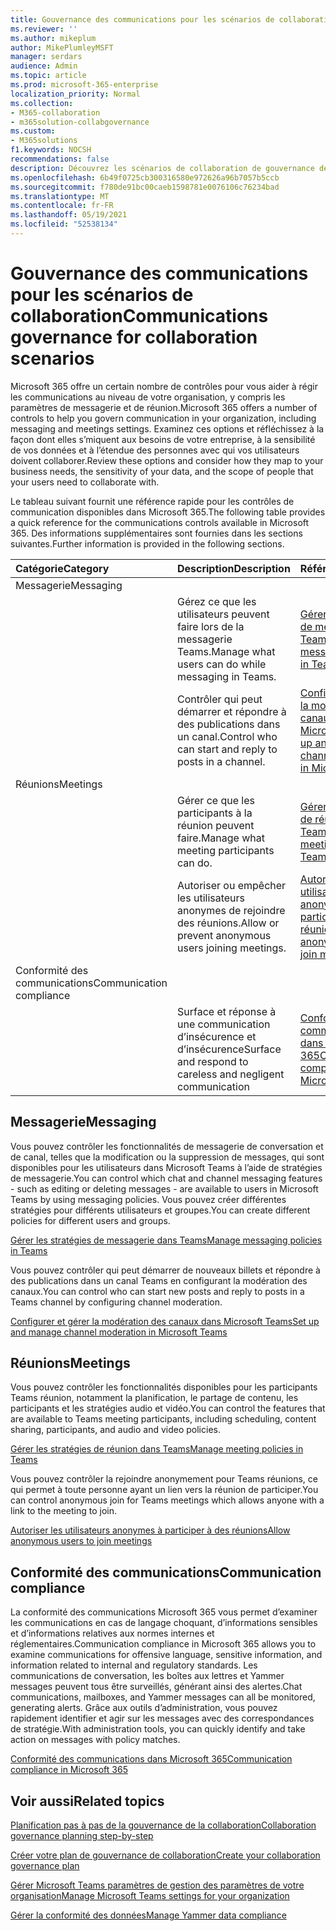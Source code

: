 ```yaml
---
title: Gouvernance des communications pour les scénarios de collaboration
ms.reviewer: ''
ms.author: mikeplum
author: MikePlumleyMSFT
manager: serdars
audience: Admin
ms.topic: article
ms.prod: microsoft-365-enterprise
localization_priority: Normal
ms.collection:
- M365-collaboration
- m365solution-collabgovernance
ms.custom:
- M365solutions
f1.keywords: NOCSH
recommendations: false
description: Découvrez les scénarios de collaboration de gouvernance des communications.
ms.openlocfilehash: 6b49f0725cb300316580e972626a96b7057b5ccb
ms.sourcegitcommit: f780de91bc00caeb1598781e0076106c76234bad
ms.translationtype: MT
ms.contentlocale: fr-FR
ms.lasthandoff: 05/19/2021
ms.locfileid: "52538134"
---
```

# <a name="communications-governance-for-collaboration-scenarios"></a><span data-ttu-id="9b8f4-103">Gouvernance des communications pour les scénarios de collaboration</span><span class="sxs-lookup"><span data-stu-id="9b8f4-103">Communications governance for collaboration scenarios</span></span>

<span data-ttu-id="9b8f4-104">Microsoft 365 offre un certain nombre de contrôles pour vous aider à régir les communications au niveau de votre organisation, y compris les paramètres de messagerie et de réunion.</span><span class="sxs-lookup"><span data-stu-id="9b8f4-104">Microsoft 365 offers a number of controls to help you govern communication in your organization, including messaging and meetings settings.</span></span> <span data-ttu-id="9b8f4-105">Examinez ces options et réfléchissez à la façon dont elles s’miquent aux besoins de votre entreprise, à la sensibilité de vos données et à l’étendue des personnes avec qui vos utilisateurs doivent collaborer.</span><span class="sxs-lookup"><span data-stu-id="9b8f4-105">Review these options and consider how they map to your business needs, the sensitivity of your data, and the scope of people that your users need to collaborate with.</span></span>

<span data-ttu-id="9b8f4-106">Le tableau suivant fournit une référence rapide pour les contrôles de communication disponibles dans Microsoft 365.</span><span class="sxs-lookup"><span data-stu-id="9b8f4-106">The following table provides a quick reference for the communications controls available in Microsoft 365.</span></span> <span data-ttu-id="9b8f4-107">Des informations supplémentaires sont fournies dans les sections suivantes.</span><span class="sxs-lookup"><span data-stu-id="9b8f4-107">Further information is provided in the following sections.</span></span>

|<span data-ttu-id="9b8f4-108">Catégorie</span><span class="sxs-lookup"><span data-stu-id="9b8f4-108">Category</span></span>|<span data-ttu-id="9b8f4-109">Description</span><span class="sxs-lookup"><span data-stu-id="9b8f4-109">Description</span></span>|<span data-ttu-id="9b8f4-110">Référence</span><span class="sxs-lookup"><span data-stu-id="9b8f4-110">Reference</span></span>|
|:-------|:----------|:--------|
|<span data-ttu-id="9b8f4-111">Messagerie</span><span class="sxs-lookup"><span data-stu-id="9b8f4-111">Messaging</span></span>|||
||<span data-ttu-id="9b8f4-112">Gérez ce que les utilisateurs peuvent faire lors de la messagerie Teams.</span><span class="sxs-lookup"><span data-stu-id="9b8f4-112">Manage what users can do while messaging in Teams.</span></span>|[<span data-ttu-id="9b8f4-113">Gérer les stratégies de messagerie dans Teams</span><span class="sxs-lookup"><span data-stu-id="9b8f4-113">Manage messaging policies in Teams</span></span>](/microsoftteams/messaging-policies-in-teams)|
||<span data-ttu-id="9b8f4-114">Contrôler qui peut démarrer et répondre à des publications dans un canal.</span><span class="sxs-lookup"><span data-stu-id="9b8f4-114">Control who can start and reply to posts in a channel.</span></span>|[<span data-ttu-id="9b8f4-115">Configurer et gérer la modération des canaux dans Microsoft Teams</span><span class="sxs-lookup"><span data-stu-id="9b8f4-115">Set up and manage channel moderation in Microsoft Teams</span></span>](/microsoftteams/manage-channel-moderation-in-teams)|
|<span data-ttu-id="9b8f4-116">Réunions</span><span class="sxs-lookup"><span data-stu-id="9b8f4-116">Meetings</span></span>|||
||<span data-ttu-id="9b8f4-117">Gérer ce que les participants à la réunion peuvent faire.</span><span class="sxs-lookup"><span data-stu-id="9b8f4-117">Manage what meeting participants can do.</span></span>|[<span data-ttu-id="9b8f4-118">Gérer les stratégies de réunion dans Teams</span><span class="sxs-lookup"><span data-stu-id="9b8f4-118">Manage meeting policies in Teams</span></span>](/microsoftteams/meeting-policies-in-teams)|
||<span data-ttu-id="9b8f4-119">Autoriser ou empêcher les utilisateurs anonymes de rejoindre des réunions.</span><span class="sxs-lookup"><span data-stu-id="9b8f4-119">Allow or prevent anonymous users joining meetings.</span></span>|[<span data-ttu-id="9b8f4-120">Autoriser les utilisateurs anonymes à participer à des réunions</span><span class="sxs-lookup"><span data-stu-id="9b8f4-120">Allow anonymous users to join meetings</span></span>](/microsoftteams/meeting-settings-in-teams#allow-anonymous-users-to-join-meetings)|
|<span data-ttu-id="9b8f4-121">Conformité des communications</span><span class="sxs-lookup"><span data-stu-id="9b8f4-121">Communication compliance</span></span>|||
||<span data-ttu-id="9b8f4-122">Surface et réponse à une communication d’insécurence et d’insécurence</span><span class="sxs-lookup"><span data-stu-id="9b8f4-122">Surface and respond to careless and negligent communication</span></span>|[<span data-ttu-id="9b8f4-123">Conformité des communications dans Microsoft 365</span><span class="sxs-lookup"><span data-stu-id="9b8f4-123">Communication compliance in Microsoft 365</span></span>](../compliance/communication-compliance.md)|

## <a name="messaging"></a><span data-ttu-id="9b8f4-124">Messagerie</span><span class="sxs-lookup"><span data-stu-id="9b8f4-124">Messaging</span></span>

<span data-ttu-id="9b8f4-125">Vous pouvez contrôler les fonctionnalités de messagerie de conversation et de canal, telles que la modification ou la suppression de messages, qui sont disponibles pour les utilisateurs dans Microsoft Teams à l’aide de stratégies de messagerie.</span><span class="sxs-lookup"><span data-stu-id="9b8f4-125">You can control which chat and channel messaging features - such as editing or deleting messages - are available to users in Microsoft Teams by using messaging policies.</span></span> <span data-ttu-id="9b8f4-126">Vous pouvez créer différentes stratégies pour différents utilisateurs et groupes.</span><span class="sxs-lookup"><span data-stu-id="9b8f4-126">You can create different policies for different users and groups.</span></span>

[<span data-ttu-id="9b8f4-127">Gérer les stratégies de messagerie dans Teams</span><span class="sxs-lookup"><span data-stu-id="9b8f4-127">Manage messaging policies in Teams</span></span>](/microsoftteams/messaging-policies-in-teams)

<span data-ttu-id="9b8f4-128">Vous pouvez contrôler qui peut démarrer de nouveaux billets et répondre à des publications dans un canal Teams en configurant la modération des canaux.</span><span class="sxs-lookup"><span data-stu-id="9b8f4-128">You can control who can start new posts and reply to posts in a Teams channel by configuring channel moderation.</span></span>

[<span data-ttu-id="9b8f4-129">Configurer et gérer la modération des canaux dans Microsoft Teams</span><span class="sxs-lookup"><span data-stu-id="9b8f4-129">Set up and manage channel moderation in Microsoft Teams</span></span>](/microsoftteams/manage-channel-moderation-in-teams)

## <a name="meetings"></a><span data-ttu-id="9b8f4-130">Réunions</span><span class="sxs-lookup"><span data-stu-id="9b8f4-130">Meetings</span></span>

<span data-ttu-id="9b8f4-131">Vous pouvez contrôler les fonctionnalités disponibles pour les participants Teams réunion, notamment la planification, le partage de contenu, les participants et les stratégies audio et vidéo.</span><span class="sxs-lookup"><span data-stu-id="9b8f4-131">You can control the features that are available to Teams meeting participants, including scheduling, content sharing, participants, and audio and video policies.</span></span>

[<span data-ttu-id="9b8f4-132">Gérer les stratégies de réunion dans Teams</span><span class="sxs-lookup"><span data-stu-id="9b8f4-132">Manage meeting policies in Teams</span></span>](/microsoftteams/meeting-policies-in-teams)

<span data-ttu-id="9b8f4-133">Vous pouvez contrôler la rejoindre anonymement pour Teams réunions, ce qui permet à toute personne ayant un lien vers la réunion de participer.</span><span class="sxs-lookup"><span data-stu-id="9b8f4-133">You can control anonymous join for Teams meetings which allows anyone with a link to the meeting to join.</span></span>

[<span data-ttu-id="9b8f4-134">Autoriser les utilisateurs anonymes à participer à des réunions</span><span class="sxs-lookup"><span data-stu-id="9b8f4-134">Allow anonymous users to join meetings</span></span>](/microsoftteams/meeting-settings-in-teams#allow-anonymous-users-to-join-meetings)


## <a name="communication-compliance"></a><span data-ttu-id="9b8f4-135">Conformité des communications</span><span class="sxs-lookup"><span data-stu-id="9b8f4-135">Communication compliance</span></span>

<span data-ttu-id="9b8f4-136">La conformité des communications Microsoft 365 vous permet d’examiner les communications en cas de langage choquant, d’informations sensibles et d’informations relatives aux normes internes et réglementaires.</span><span class="sxs-lookup"><span data-stu-id="9b8f4-136">Communication compliance in Microsoft 365 allows you to examine communications for offensive language, sensitive information, and information related to internal and regulatory standards.</span></span> <span data-ttu-id="9b8f4-137">Les communications de conversation, les boîtes aux lettres et Yammer messages peuvent tous être surveillés, générant ainsi des alertes.</span><span class="sxs-lookup"><span data-stu-id="9b8f4-137">Chat communications, mailboxes, and Yammer messages can all be monitored, generating alerts.</span></span> <span data-ttu-id="9b8f4-138">Grâce aux outils d’administration, vous pouvez rapidement identifier et agir sur les messages avec des correspondances de stratégie.</span><span class="sxs-lookup"><span data-stu-id="9b8f4-138">With administration tools, you can quickly identify and take action on messages with policy matches.</span></span>

[<span data-ttu-id="9b8f4-139">Conformité des communications dans Microsoft 365</span><span class="sxs-lookup"><span data-stu-id="9b8f4-139">Communication compliance in Microsoft 365</span></span>](../compliance/communication-compliance.md)

## <a name="related-topics"></a><span data-ttu-id="9b8f4-140">Voir aussi</span><span class="sxs-lookup"><span data-stu-id="9b8f4-140">Related topics</span></span>

[<span data-ttu-id="9b8f4-141">Planification pas à pas de la gouvernance de la collaboration</span><span class="sxs-lookup"><span data-stu-id="9b8f4-141">Collaboration governance planning step-by-step</span></span>](collaboration-governance-overview.md#collaboration-governance-planning-step-by-step)

[<span data-ttu-id="9b8f4-142">Créer votre plan de gouvernance de collaboration</span><span class="sxs-lookup"><span data-stu-id="9b8f4-142">Create your collaboration governance plan</span></span>](collaboration-governance-first.md)

[<span data-ttu-id="9b8f4-143">Gérer Microsoft Teams paramètres de gestion des paramètres de votre organisation</span><span class="sxs-lookup"><span data-stu-id="9b8f4-143">Manage Microsoft Teams settings for your organization</span></span>](/microsoftteams/enable-features-office-365)

[<span data-ttu-id="9b8f4-144">Gérer la conformité des données</span><span class="sxs-lookup"><span data-stu-id="9b8f4-144">Manage Yammer data compliance</span></span>](/yammer/manage-security-and-compliance/manage-data-compliance)